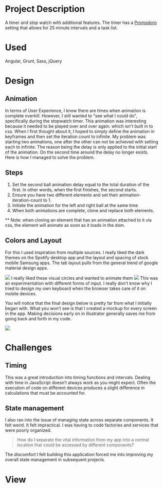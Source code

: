 # Project Description
A timer and stop watch with additional features. The timer has a [Promodoro]( https://en.wikipedia.org/wiki/Pomodoro_Technique) setting that allows for 25 minute intervals and a task list.

# Used
Angular, Grunt, Sass, jQuery

# Design

## Animation
In terms of User Experience, I know there are times when animation is complete overkill. However, I still wanted to "see what I could do", specifically during the stopwatch timer. This animation was interesting because it needed to be played over and over again. which isn't built in to css. When I first thought about it, I hoped to simply define the animation in keyframes and then set the iteration count to infinite. My problem was starting two animations, one after the other can not be achieved with setting each to infinite. The reason being the delay is only applied to the initial start of the animation. On the second time around the delay no longer exists. Here is how I managed to solve the problem.

<div class="num-list-container">
  <h2 class="list-heading">Steps</h2>
  <ol class="numbered-list">
     <li>Set the second ball animation delay equal to the total duration of the first. In other words, when the first finishes, the second starts.</li>
     <li>Ensure you have two different elements and set their animation-iteration-count to 1.</li>
     <li>Initiate the animation for the left and right ball at the same time</li>
     <li>When both animations are complete, clone and replace both elements.</li>
  </ol>
</div>

** Note: when cloning an element that has an animation attached to it via css, the element will animate as soon as it loads in the dom.

## Colors and Layout
For this I used inspiration from multiple sources. I really liked the dark themes on the Spotify desktop app and the layout and spacing of stock mobile Samsung apps.  The tab layout pulls from the general trend of google material design apps.

<img id="" class="landscape med" src="../../assets/images/clock/first-render.png">
I really liked these visual circles and wanted to animate them

<img id="" class="portrait med" src="../../assets/images/clock/orange-mockup.png">
This was an experimentation with different forms of input. I really don't know why I tried to design my own keyboard when the browser takes care of it on mobile devices.

You will notice that the final design below is pretty far from what I initially began with. What you won’t see is that I created a mockup for every screen in the app. Making decisions early on in illustrator generally saves me from going back and forth in my code.

<img id="" class="portrait" src="../../assets/images/clock/final-mockup.png">

# Challenges

## Timing
This was a great introduction into timing functions and intervals. Dealing with time in JavaScript doesn’t always work as you might expect. Often the execution of code on different devices produces a slight difference in calculations that must be accounted for.

## State management
I also ran into the issue of managing state across separate components. It felt weird. It felt impractical. I was having to code factories and services that were poorly organized.

> How do I separate the vital information from my app into a central location that could be accessed by different components?

The discomfort I felt building this application forced me into improving my overall state management in subsequent projects.


# View
